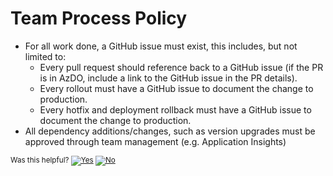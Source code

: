# Team Process Policy

- For all work done, a GitHub issue must exist, this includes, but not limited to: 
  - Every pull request should reference back to a GitHub issue (if the PR is in AzDO, include a link to the GitHub issue in the PR details).
  - Every rollout must have a GitHub issue to document the change to production.
  - Every hotfix and deployment rollback must have a GitHub issue to document the change to production. 
- All dependency additions/changes, such as version upgrades must be approved through team management (e.g. Application Insights)

<!-- Begin Generated Content: Doc Feedback -->
<sub>Was this helpful? [![Yes](https://helix.dot.net/f/ip/5?p=Documentation%5CPolicy%5CTeamProcessPolicy.md)](https://helix.dot.net/f/p/5?p=Documentation%5CPolicy%5CTeamProcessPolicy.md) [![No](https://helix.dot.net/f/in)](https://helix.dot.net/f/n/5?p=Documentation%5CPolicy%5CTeamProcessPolicy.md)</sub>
<!-- End Generated Content-->

